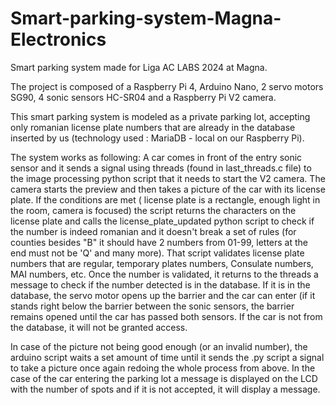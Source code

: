 # Smart-parking-system-Magna-Electronics
Smart parking system made for Liga AC LABS 2024 at Magna.

The project is composed of a Raspberry Pi 4, Arduino Nano, 2 servo motors SG90, 4 sonic sensors HC-SR04 and a Raspberry Pi V2 camera.

This smart parking system is modeled as a private parking lot, accepting only romanian license plate numbers that are already in the database inserted by us (technology used : MariaDB - local on our Raspberry Pi).

  The system works as following: A car comes in front of the entry sonic sensor and it sends a signal using threads (found in last_threads.c file) to the image processing python script that it needs to start the V2 camera. The camera starts the preview and then takes a picture of the car with its license plate. If the conditions are met ( license plate is a rectangle, enough light in the room, camera is focused) the script returns the characters on the license plate and calls the license_plate_updated python script to check if the number is indeed romanian and it doesn't break a set of rules (for counties besides "B" it should have 2 numbers from 01-99, letters at the end must not be 'Q' and many more). That script validates license plate numbers that are regular, temporary plates numbers, Consulate numbers, MAI numbers, etc. Once the number is validated, it returns to the threads a message to check if the number detected is in the database. If it is in the database, the servo motor opens up the barrier and the car can enter (if it stands right below the barrier between the sonic sensors, the barrier remains opened until the car has passed both sensors. If the car is not from the database, it will not be granted access.

  In case of the picture not being good enough (or an invalid number), the arduino script waits a set amount of time until it sends the .py script a signal to take a picture once again redoing the whole process from above. In the case of the car entering the parking lot a message is displayed on the LCD with the number of spots and if it is not accepted, it will display a message.


